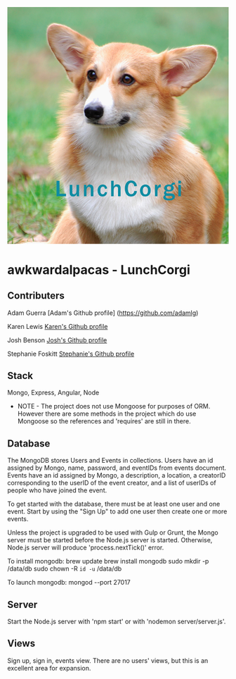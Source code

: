![lunchcorgi](/client/assets/lunchcorgi.jpg)

awkwardalpacas - LunchCorgi
===========================

Contributers
------------

Adam Guerra [Adam's Github profile] (https://github.com/adamlg)

Karen Lewis [Karen's Github profile](https://github.com/karmakettle)

Josh Benson [Josh's Github profile](https://github.com/joshuabenson)

Stephanie Foskitt [Stephanie's Github profile](https://github.com/SFoskitt)


Stack
-----
 
Mongo, Express, Angular, Node

 - NOTE -
The project does not use Mongoose for purposes of ORM.  However there are some methods in the project which do use Mongoose so the references and 'requires' are still in there.

Database
--------

The MongoDB stores Users and Events in collections. Users have an id assigned by Mongo, name, password, and eventIDs from events document. Events have an id assigned by Mongo, a description, a location, a creatorID corresponding to the userID of the event creator, and a list of userIDs of people who have joined the event.
 
To get started with the database, there must be at least one user and one event.  Start by using the "Sign Up" to add one user then create one or more events. 
 
Unless the project is upgraded to be used with Gulp or Grunt, the Mongo server must be started before the Node.js server is started.  Otherwise, Node.js server will produce 'process.nextTick()' error.

To install mongodb:
brew update
brew install mongodb
sudo mkdir -p /data/db
sudo chown -R `id -u` /data/db

To launch mongodb:
mongod --port 27017

Server
------

Start the Node.js server with 'npm start' or with 'nodemon server/server.js'.
 
Views
-----

Sign up, sign in, events view.  There are no users' views, but this is an excellent area for expansion.
